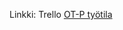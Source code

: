 Linkki:
Trello [OT-P työtila](https://trello.com/invite/b/qM07IpLh/ATTIaa83a48a13887a929680c8871cf8ebd6E74F143D/ot-p)